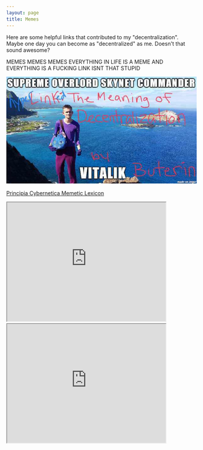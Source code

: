 ```yaml
---
layout: page
title: Memes
---
```


<p>Here are some helpful links that contributed to my "decentralization". Maybe one day you can become as "decentralized" as me. Doesn't that sound awesome?</p>
<p> MEMES MEMES MEMES EVERYTHING IN LIFE IS A MEME AND EVERYTHING IS A FUCKING LINK ISNT THAT STUPID</p>

<p>
<a href="https://medium.com/@VitalikButerin/the-meaning-of-decentralization-a0c92b76a274">
  <img src="images/vitalikmeme.jpg" alt="The Meaning of Decentralization by Vitalik Buterin">
</a>
</p>
<p>
<a href="http://pespmc1.vub.ac.be/MEMLEX.html">Principia Cybernetica Memetic Lexicon</a>
</p>

<iframe width="420" height="315"
src="https://www.youtube.com/embed/AsbAGMPpZ6g">
</iframe>

<iframe width="420" height="315"
src="https://www.youtube.com/embed/2L9RZYguI0Q">
</iframe>


